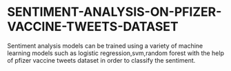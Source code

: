 # SENTIMENT-ANALYSIS-ON-PFIZER-VACCINE-TWEETS-DATASET
Sentiment analysis models can be trained using a variety of machine learning models such as  logistic regression,svm,random forest with the help of pfizer vaccine tweets dataset in order  to classify the sentiment.
